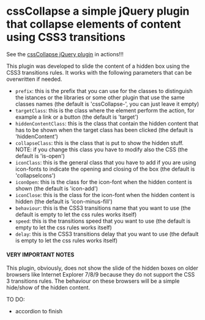 # cssCollapse a simple jQuery plugin that collapse elements of content using CSS3 transitions

See the [cssCollapse jQuery plugin](http://riccardoandreatta.com/web-app/cssCollapse/example.html) in actions!!!

This plugin was developed to slide the content of a hidden box using the CSS3 transitions rules.
It works with the following parameters that can be overwritten if needed.

* ```prefix```: this is the prefix that you can use for the classes to distinguish the istances or the libraries or some other plugin that use the same classes names (the default is 'cssCollapse-', you can just leave it empty)
* ```targetClass```: this is the class where the element perform the action, for example a link or a button (the default is 'target')
* ```hiddenContentClass```: this is the class that contain the hidden content that has to be shown when the target class has been clicked (the default is 'hiddenContent')
* ```collapseClass```: this is the class that is put to show the hidden stuff. NOTE: if you change this class you have to modify also the CSS (the default is 'is-open')
* ```iconClass```: this is the general class that you have to add if you are using icon-fonts to indicate the opening and closing of the box (the default is 'collapseIcons')
* ```iconOpen```: this is the class for the icon-font when the hidden content is shown (the default is 'icon-add')
* ```iconClose```: this is the class for the icon-font when the hidden content is hidden (the default is 'icon-minus-fill')
* ```behaviour```: this is the CSS3 transitions name that you want to use (the default is empty to let the css rules works itself)
* ```speed```: this is the transitions speed that you want to use (the default is empty to let the css rules works itself)
* ```delay```: this is the CSS3 transitions delay that you want to use (the default is empty to let the css rules works itself)

#### VERY IMPORTANT NOTES

This plugin, obviously, does not show the slide of the hidden boxes on older browsers like Internet Explorer 7/8/9 because they do not support the CSS 3 transitions rules.
The behaviour on these browsers will be a simple hide/show of the hidden content.


TO DO:
- accordion to finish
